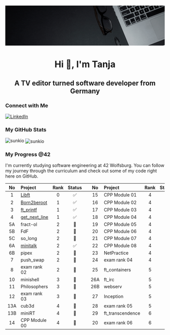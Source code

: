 [![](https://github.com/Sunkio/Sunkio/blob/main/tanja-schmidt_software-engineer.gif)](https://www.linkedin.com/in/tanja-schmidt-667a36122/)

<h1 align="center">Hi 👋, I'm Tanja</h1>
<h2 align="center">A TV editor turned software developer from Germany</h2>

<h3 align="left">Connect with Me</h3>

[![LinkedIn](https://img.shields.io/badge/-LinkedIn-0e76a8?style=flat-square&logo=linkedin&logoColor=white)](https://www.linkedin.com/in/tanja-schmidt-667a36122/)
<!-- [![Docker Hub](https://img.shields.io/badge/-Docker%20Hub-0db7ed?style=flat-square&logo=docker&logoColor=white)](https://hub.docker.com/u/) -->
<!-- [![Personal Website](https://img.shields.io/badge/-Personal%20Website-f8f8fa?style=flat-square)](https://tanjasportfolio.com) -->

<h3 align="left">My GitHub Stats</h3>

<p><img align="left" src="https://github-readme-stats.vercel.app/api/top-langs?username=sunkio&show_icons=true&locale=en&layout=compact" alt="sunkio" /></p>

<p>&nbsp;<img align="center" src="https://github-readme-stats.vercel.app/api?username=sunkio&show_icons=true&locale=en" alt="sunkio" /></p>

<!-- <p><img align="center" src="https://github-readme-streak-stats.herokuapp.com/?user=sunkio&" alt="sunkio" /></p> -->

<h3 align="left">My Progress @42</h3>

<p>I'm currently studying software engineering at 42 Wolfsburg. You can follow my journey through the curriculum and check out some of my code right here on GitHub.</p>

| No  | Project                             | Rank | Status |   | No  | Project          | Rank | Status |
| :-: | :---------------------------------  |:--:  | :----: | - | :-: | :--------------- | :--: |:----:  |
| 1   | [Libft](../../../42_libft)          |  0   |   ✅   |   | 15  | CPP Module 01    |  4   |  🔵    |
| 2   | [Born2beroot](https://gist.github.com/Sunkio/490e137167738746b9c2b7dc19889f1d) |  1   |   ✅   |   | 16  | CPP Module 02    |  4   |  🔵    |
| 3   | [ft_printf](../../../42_ft_printf)  |  1   |   ✅   |   | 17  | CPP Module 03    |  4   |  🔵    |
| 4   | [get_next_line](../../../42_gnl) 	  |  1   |   ✅   |   | 18  | CPP Module 04    |  4   |  🔵    |
| 5A  | fract-ol                            |  2	 |   🔵   |   | 19  | CPP Module 05    |  4   |  🔵    |
| 5B  | FdF									                |  2   |   🔵   |   | 20  | CPP Module 06    |  4   |  🔵    |
| 5C  | so_long								              |  2	 |   🔵   |   | 21  | CPP Module 07    |  4   |  🔵    |
| 6A  | [minitalk](../../../42_minitalk)    |  2   |   ✅   |   | 22  | CPP Module 08    |  4   |  🔵    |
| 6B  | pipex      							            |  2	 |   🔷   |   | 23  | NetPractice      |  4   |  🔵    |
| 7   | push_swap	                          |  2	 |	 🔶   |   | 24  | exam rank 04     |  4   |  🔵    |
| 8   | exam rank 02							          |  2   |   🔶   |   | 25  | ft_containers    |  5   |  🔵    |
| 10  | minishell			 					            |  3	 |   🔵   |   | 26A | ft_irc           |  5   |  🔵    |
| 11  | Philosophers                        |  3   |   🔵   |   | 26B | webserv          |  5   |  🔵    |
| 12  | exam rank 03                        |  3   |   🔵   |   | 27  | Inception        |  5   |  🔵    |
| 13A | cub3d 	 	                          |  4   |   🔵   |   | 28  | exam rank 05     |  5   |  🔵    |
| 13B | miniRT                              |  4   |   🔵   |   | 29  | ft_transcendence |  6   |  🔵    |
| 14  | CPP Module 00                       |  4   |   🔵   |   | 20  | exam rank 06     |  6   |  🔵    |


<!--
**Sunkio/Sunkio** is a ✨ _special_ ✨ repository because its `README.md` (this file) appears on your GitHub profile.

Here are some ideas to get you started:

- 🔭 I’m currently working on ...
- 🌱 I’m currently learning ...
- 👯 I’m looking to collaborate on ...
- 🤔 I’m looking for help with ...
- 💬 Ask me about ...
- 📫 How to reach me: ...
- 😄 Pronouns: ...
- ⚡ Fun fact: ...
-->
